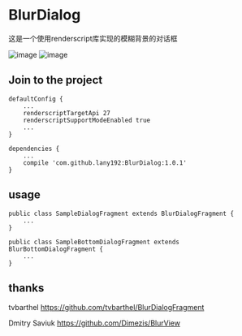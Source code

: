 # BlurDialog
这是一个使用renderscript库实现的模糊背景的对话框

![image](https://github.com/lany192/BlurDialog/raw/master/Screenshot/pic1.png)
![image](https://github.com/lany192/BlurDialog/raw/master/Screenshot/pic2.png)
## Join to the project

    defaultConfig {
        ...
        renderscriptTargetApi 27
        renderscriptSupportModeEnabled true
        ...
    }

    dependencies {
        ...
        compile 'com.github.lany192:BlurDialog:1.0.1'
    }

## usage

    public class SampleDialogFragment extends BlurDialogFragment {
        ...
    }
    
    public class SampleBottomDialogFragment extends BlurBottomDialogFragment {
        ...
    }
## thanks
tvbarthel https://github.com/tvbarthel/BlurDialogFragment

Dmitry Saviuk https://github.com/Dimezis/BlurView